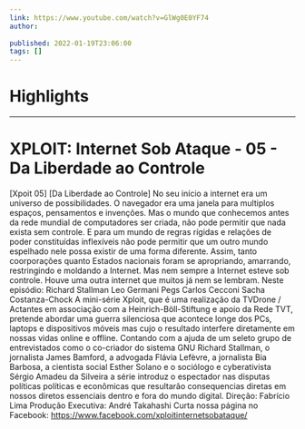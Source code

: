 ```yaml
---
link: https://www.youtube.com/watch?v=GlWg0E0YF74
author: 
   
published: 2022-01-19T23:06:00
tags: []
---
```

# Highlights


---
# XPLOIT: Internet Sob Ataque - 05 - Da Liberdade ao Controle
[Xpoit 05] [Da Liberdade ao Controle] No seu início a internet era um universo de possibilidades. O navegador era uma janela para multiplos espaços, pensamentos e invenções. Mas o mundo que conhecemos antes da rede mundial de computadores ser criada, não pode permitir que nada exista sem controle. E para um mundo de regras rígidas e relações de poder constituídas inflexíveis não pode permitir que um outro mundo espelhado nele possa existir de uma forma diferente. Assim, tanto coorporações quanto Estados nacionais foram se apropriando, amarrando, restringindo e moldando a Internet. Mas nem sempre a Internet esteve sob controle. Houve uma outra internet que muitos já nem se lembram. Neste episódio: Richard Stallman Leo Germani Pegs Carlos Cecconi Sacha Costanza-Chock A mini-série Xploit, que é uma realização da TVDrone / Actantes em associação com a Heinrich-Böll-Stiftung e apoio da Rede TVT, pretende abordar uma guerra silenciosa que acontece longe dos PCs, laptops e dispositivos móveis mas cujo o resultado interfere diretamente em nossas vidas online e offline. Contando com a ajuda de um seleto grupo de entrevistados como o co-criador do sistema GNU Richard Stallman, o jornalista James Bamford, a advogada Flávia Lefèvre, a jornalista Bia Barbosa, a cientista social Esther Solano e o sociólogo e cyberativista Sérgio Amadeu da Silveira a série introduz o espectador nas disputas políticas políticas e econômicas que resultarão consequencias diretas em nossos diretos essenciais dentro e fora do mundo digital. Direção: Fabrício Lima Produção Executiva: André Takahashi Curta nossa página no Facebook: https://www.facebook.com/xploitinternetsobataque/